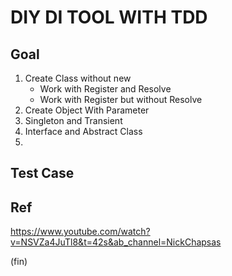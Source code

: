 # DIY DI TOOL WITH TDD

## Goal

1. Create Class without new
    - Work with Register and Resolve
    - Work with Register but without Resolve
2. Create Object With Parameter
3. Singleton and Transient
4. Interface and Abstract Class
5.

## Test Case

## Ref

https://www.youtube.com/watch?v=NSVZa4JuTl8&t=42s&ab_channel=NickChapsas

(fin)